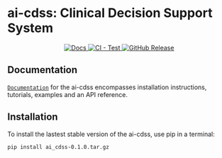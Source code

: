 
# ai-cdss: Clinical Decision Support System

<div class="column" align="middle">
    <a href="https://dabadav.github.io/ai-cdss/index.html">
        <img src="https://img.shields.io/badge/Docs-online-green?label=Documentation" alt="Docs"/>
    </a>
    <a href="https://github.com/dabadav/ai-cdss/actions/workflows/tests.yml">
        <img src="https://github.com/dabadav/ai-cdss/actions/workflows/test.yml/badge.svg" alt="CI - Test"/>
    </a>
    <a href="https://github.com/dabadav/ai-cdss/releases/latest">
        <img src="https://img.shields.io/github/v/release/dabadav/ai-cdss?label=GitHub%20Release" alt="GitHub Release"/>
    </a>
</div>

## Documentation

[`Documentation`](https://dabadav.github.io/ai-cdss/index.html) for the ai-cdss encompasses installation instructions, tutorials, examples and an API reference.

## Installation

To install the lastest stable version of the ai-cdss, use pip in a terminal:

```bash
pip install ai_cdss-0.1.0.tar.gz
```
